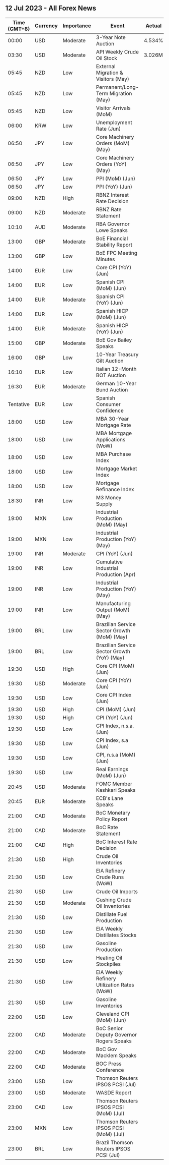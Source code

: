 ## 12 Jul 2023 - All Forex News
| Time (GMT+8) | Currency | Importance | Event | Actual | Forecast | Previous |
|------|----------|------------|-------|--------|----------|----------|
| 00:00 | USD | Moderate | 3-Year Note Auction | 4.534% |  | 4.202% |
| 03:30 | USD | Moderate | API Weekly Crude Oil Stock | 3.026M | 0.200M | -4.382M |
| 05:45 | NZD | Low | External Migration & Visitors (May) |  | 2.10% | 307.50% |
| 05:45 | NZD | Low | Permanent/Long-Term Migration (May) |  |  | 5,785 |
| 05:45 | NZD | Low | Visitor Arrivals (MoM) |  | 60.5% | -16.9% |
| 06:00 | KRW | Low | Unemployment Rate (Jun) |  | 2.5% | 2.5% |
| 06:50 | JPY | Low | Core Machinery Orders (MoM) (May) |  | 1.0% | 5.5% |
| 06:50 | JPY | Low | Core Machinery Orders (YoY) (May) |  | -0.2% | -5.9% |
| 06:50 | JPY | Low | PPI (MoM) (Jun) |  | 0.1% | -0.7% |
| 06:50 | JPY | Low | PPI (YoY) (Jun) |  | 4.3% | 5.1% |
| 09:00 | NZD | High | RBNZ Interest Rate Decision |  | 5.50% | 5.50% |
| 09:00 | NZD | Moderate | RBNZ Rate Statement |  |  |  |
| 10:10 | AUD | Moderate | RBA Governor Lowe Speaks |  |  |  |
| 13:00 | GBP | Moderate | BoE Financial Stability Report |  |  |  |
| 13:00 | GBP | Low | BoE FPC Meeting Minutes |  |  |  |
| 14:00 | EUR | Low | Core CPI (YoY) (Jun) |  | 5.9% | 6.1% |
| 14:00 | EUR | Low | Spanish CPI (MoM) (Jun) |  | 0.6% | 0.0% |
| 14:00 | EUR | Moderate | Spanish CPI (YoY) (Jun) |  | 1.9% | 3.2% |
| 14:00 | EUR | Low | Spanish HICP (MoM) (Jun) |  | 0.6% | -0.1% |
| 14:00 | EUR | Moderate | Spanish HICP (YoY) (Jun) |  | 1.6% | 2.9% |
| 15:00 | GBP | Moderate | BoE Gov Bailey Speaks |  |  |  |
| 16:00 | GBP | Low | 10-Year Treasury Gilt Auction |  |  | 4.351% |
| 16:10 | EUR | Low | Italian 12-Month BOT Auction |  |  | 3.637% |
| 16:30 | EUR | Moderate | German 10-Year Bund Auction |  |  | 2.430% |
| Tentative | EUR | Low | Spanish Consumer Confidence |  | 79.4 | 81.5 |
| 18:00 | USD | Low | MBA 30-Year Mortgage Rate |  |  | 6.85% |
| 18:00 | USD | Low | MBA Mortgage Applications (WoW) |  |  | -4.4% |
| 18:00 | USD | Low | MBA Purchase Index |  |  | 162.4 |
| 18:00 | USD | Low | Mortgage Market Index |  |  | 206.5 |
| 18:00 | USD | Low | Mortgage Refinance Index |  |  | 421.3 |
| 18:30 | INR | Low | M3 Money Supply |  | 10.5% | 10.6% |
| 19:00 | MXN | Low | Industrial Production (MoM) (May) |  | 0.1% | 0.4% |
| 19:00 | MXN | Low | Industrial Production (YoY) (May) |  | 2.2% | 0.7% |
| 19:00 | INR | Moderate | CPI (YoY) (Jun) |  | 4.59% | 4.25% |
| 19:00 | INR | Low | Cumulative Industrial Production (Apr) |  | 5.10% | 5.10% |
| 19:00 | INR | Low | Industrial Production (YoY) (May) |  | 1.2% | 4.2% |
| 19:00 | INR | Low | Manufacturing Output (MoM) (May) |  | 1.8% | 4.9% |
| 19:00 | BRL | Low | Brazilian Service Sector Growth (MoM) (May) |  | 0.0% | -1.6% |
| 19:00 | BRL | Low | Brazilian Service Sector Growth (YoY) (May) |  | 4.5% | 2.7% |
| 19:30 | USD | High | Core CPI (MoM) (Jun) |  | 0.3% | 0.4% |
| 19:30 | USD | Moderate | Core CPI (YoY) (Jun) |  | 5.0% | 5.3% |
| 19:30 | USD | Low | Core CPI Index (Jun) |  | 309.03 | 307.82 |
| 19:30 | USD | High | CPI (MoM) (Jun) |  | 0.3% | 0.1% |
| 19:30 | USD | High | CPI (YoY) (Jun) |  | 3.1% | 4.0% |
| 19:30 | USD | Low | CPI Index, n.s.a. (Jun) |  | 305.22 | 304.13 |
| 19:30 | USD | Low | CPI Index, s.a (Jun) |  | 303.67 | 303.29 |
| 19:30 | USD | Low | CPI, n.s.a (MoM) (Jun) |  |  | 0.25% |
| 19:30 | USD | Low | Real Earnings (MoM) (Jun) |  | -0.1% | -0.1% |
| 20:45 | USD | Moderate | FOMC Member Kashkari Speaks |  |  |  |
| 20:45 | EUR | Moderate | ECB's Lane Speaks |  |  |  |
| 21:00 | CAD | Moderate | BoC Monetary Policy Report |  |  |  |
| 21:00 | CAD | Moderate | BoC Rate Statement |  |  |  |
| 21:00 | CAD | High | BoC Interest Rate Decision |  | 5.00% | 4.75% |
| 21:30 | USD | High | Crude Oil Inventories |  | -2.156M | -1.508M |
| 21:30 | USD | Low | EIA Refinery Crude Runs (WoW) |  |  | -0.224M |
| 21:30 | USD | Low | Crude Oil Imports |  | -0.527M | 1.895M |
| 21:30 | USD | Moderate | Cushing Crude Oil Inventories |  | -0.805M | -0.400M |
| 21:30 | USD | Low | Distillate Fuel Production |  | -0.011M | 0.141M |
| 21:30 | USD | Low | EIA Weekly Distillates Stocks |  | 0.170M | -1.045M |
| 21:30 | USD | Low | Gasoline Production |  | -0.047M | 0.148M |
| 21:30 | USD | Low | Heating Oil Stockpiles |  | -0.234M | -0.061M |
| 21:30 | USD | Low | EIA Weekly Refinery Utilization Rates (WoW) |  |  | -1.1% |
| 21:30 | USD | Low | Gasoline Inventories |  | 0.827M | -2.550M |
| 22:00 | USD | Low | Cleveland CPI (MoM) (Jun) |  | 0.4% | 0.4% |
| 22:00 | CAD | Moderate | BoC Senior Deputy Governor Rogers Speaks |  |  |  |
| 22:00 | CAD | Moderate | BoC Gov Macklem Speaks |  |  |  |
| 22:00 | CAD | Moderate | BOC Press Conference |  |  |  |
| 23:00 | USD | Low | Thomson Reuters IPSOS PCSI (Jul) |  |  | 49.62 |
| 23:00 | USD | Moderate | WASDE Report |  |  |  |
| 23:00 | CAD | Low | Thomson Reuters IPSOS PCSI (MoM) (Jul) |  |  | 51.43 |
| 23:00 | MXN | Low | Thomson Reuters IPSOS PCSI (MoM) (Jul) |  |  | 58.45 |
| 23:00 | BRL | Low | Brazil Thomson Reuters IPSOS PCSI (Jul) |  |  | 58.64 |
